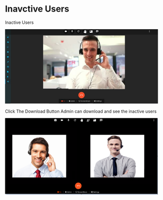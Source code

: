 # Inavctive Users

Inactive Users

![](../../.gitbook/assets/image%20%2877%29.png)

Click The Download Button Admin can download and see the inactive users

![](../../.gitbook/assets/image%20%28141%29.png)



